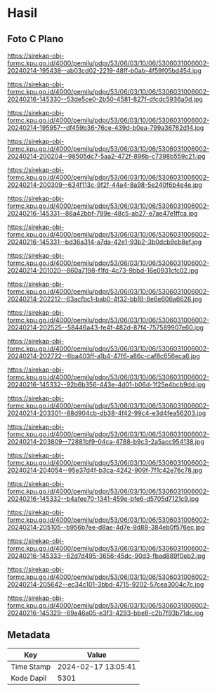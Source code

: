 # Hasil

## Foto C Plano

https://sirekap-obj-formc.kpu.go.id/4000/pemilu/pdpr/53/06/03/10/06/5306031006002-20240214-195438--ab03cd02-2219-48ff-b0ab-4f59f05bd454.jpg

https://sirekap-obj-formc.kpu.go.id/4000/pemilu/pdpr/53/06/03/10/06/5306031006002-20240216-145330--53de5ce0-2b50-4581-827f-dfcdc5936a0d.jpg

https://sirekap-obj-formc.kpu.go.id/4000/pemilu/pdpr/53/06/03/10/06/5306031006002-20240214-195957--df459b36-76ce-439d-b0ea-799a36762d14.jpg

https://sirekap-obj-formc.kpu.go.id/4000/pemilu/pdpr/53/06/03/10/06/5306031006002-20240214-200204--98505dc7-5aa2-472f-896b-c7398b559c21.jpg

https://sirekap-obj-formc.kpu.go.id/4000/pemilu/pdpr/53/06/03/10/06/5306031006002-20240214-200309--634f113c-9f2f-44a4-8a98-5e240f6b4e4e.jpg

https://sirekap-obj-formc.kpu.go.id/4000/pemilu/pdpr/53/06/03/10/06/5306031006002-20240216-145331--86a42bbf-799e-48c5-ab27-e7ae47e1ffca.jpg

https://sirekap-obj-formc.kpu.go.id/4000/pemilu/pdpr/53/06/03/10/06/5306031006002-20240216-145331--bd36a314-a7da-42e1-93b2-3b0dcb9cb8ef.jpg

https://sirekap-obj-formc.kpu.go.id/4000/pemilu/pdpr/53/06/03/10/06/5306031006002-20240214-201020--860a7198-f1fd-4c73-9bbd-16e0931cfc02.jpg

https://sirekap-obj-formc.kpu.go.id/4000/pemilu/pdpr/53/06/03/10/06/5306031006002-20240214-202212--63acfbc1-bab0-4f32-bb19-8e6e606a6626.jpg

https://sirekap-obj-formc.kpu.go.id/4000/pemilu/pdpr/53/06/03/10/06/5306031006002-20240214-202525--58446a43-fe4f-482d-87f4-757589907e60.jpg

https://sirekap-obj-formc.kpu.go.id/4000/pemilu/pdpr/53/06/03/10/06/5306031006002-20240214-202722--6ba403ff-a1b4-47f6-a86c-caf8c656eca6.jpg

https://sirekap-obj-formc.kpu.go.id/4000/pemilu/pdpr/53/06/03/10/06/5306031006002-20240216-145332--92b6b356-443e-4d01-b06d-1f25e4bcb9dd.jpg

https://sirekap-obj-formc.kpu.go.id/4000/pemilu/pdpr/53/06/03/10/06/5306031006002-20240214-203301--88d904cb-db38-4f42-99c4-e3d4fea56203.jpg

https://sirekap-obj-formc.kpu.go.id/4000/pemilu/pdpr/53/06/03/10/06/5306031006002-20240214-203809--72881bf9-04ca-4788-b9c3-2a5acc954138.jpg

https://sirekap-obj-formc.kpu.go.id/4000/pemilu/pdpr/53/06/03/10/06/5306031006002-20240214-204054--95e37d4f-b3ca-4242-909f-7f1c42e76c78.jpg

https://sirekap-obj-formc.kpu.go.id/4000/pemilu/pdpr/53/06/03/10/06/5306031006002-20240216-145332--b4afee70-1341-459e-bfe6-d5705d7121c9.jpg

https://sirekap-obj-formc.kpu.go.id/4000/pemilu/pdpr/53/06/03/10/06/5306031006002-20240214-205105--b956b7ee-d8ae-4d7e-9d88-384eb0f576ec.jpg

https://sirekap-obj-formc.kpu.go.id/4000/pemilu/pdpr/53/06/03/10/06/5306031006002-20240216-145333--62d7d495-3656-45dc-90d3-fbad889f0eb2.jpg

https://sirekap-obj-formc.kpu.go.id/4000/pemilu/pdpr/53/06/03/10/06/5306031006002-20240214-205642--ec34c101-3bbd-4715-9202-57cea3004c7c.jpg

https://sirekap-obj-formc.kpu.go.id/4000/pemilu/pdpr/53/06/03/10/06/5306031006002-20240216-145329--69a46a05-e3f3-4293-bbe8-c2b7f93b71dc.jpg


## Metadata

| Key        | Value               |
| ---------- | ------------------- |
| Time Stamp | 2024-02-17 13:05:41 |
| Kode Dapil | 5301                |



